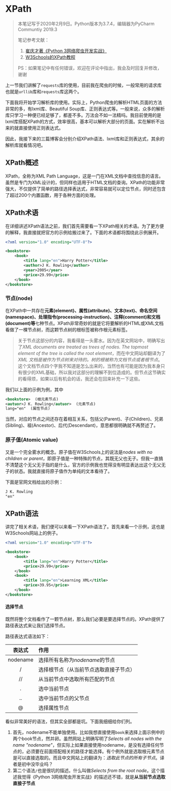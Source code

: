 # XPath

>本笔记写于2020年2月9日。Python版本为3.7.4，编辑器为PyCharm Communtiy 2019.3
>
>笔记参考文献：
>
>1. [崔庆才著《Python 3网络爬虫开发实战》](https://item.jd.com/12333540.html)
>2. [W3Schools的XPath教程](https://www.w3schools.com/xml/xpath_intro.asp)
>
>PS：如果笔记中有任何错误，欢迎在评论中指出，我会及时回复并修改，谢谢

上一节我们讲解了`requests`库的使用，目前我在爬虫的时候，一般常用的请求库也就是`urllib`库和`requests`库这两个。

下面我将开始学习解析库的使用。实际上，Python爬虫的解析HTML页面的方法非常的多，有lxml库、Beautiful Soup库、正则表达式等。一般来说，众多的解析库只学习一种便已经足够了，都差不多。万法会不如一法精吗。我目前使用的是lxml库搭配XPath的方式，效率很高，基本可以解析大部分的页面。实在解析不出来的就直接使用正则表达式。

因此，我接下来的三篇博客会分别介绍XPath语法、lxml库和正则表达式，其余的解析库就看情况吧。

## XPath概述

XPath，全称为XML Path Language，这是一门在XML文档中查找信息的语言。虽然是专门为XML设计的，但同样也适用于HTML文档的查询。XPath的功能非常强大，不仅提供了简单的路径选择表达式，非常容易就可以定位节点，同时还包含了超过200个内置函数，用于各种方面的处理。

## XPath术语

在详细讲述XPath语法之前，我们首先需要看一下XPath相关的术语。为了更方便的解释，我直接就把官方的示例给搬过来了。下面的术语都将围绕此示例展开。

```xml
<?xml version="1.0" encoding="UTF-8"?>

<bookstore>
	<book>
        <title lang="en">Harry Potter</title>
        <author>J K. Rowling</author>
        <year>2005</year>
        <price>29.99</price>
    </book>
</bookstore>
```

### 节点(node)

在XPath中一共存在**元素(element)、属性(attribute)、文本(text)、命名空间(namespace)、处理指令(processing-instruction)、注释(comment)和文档(document)等**七种节点。XPath非常奇妙的就是它将要解析的HTML或XML文档看做了一棵节点树，而这颗节点树的根标签被称作根元素标签。

> 关于节点这部分的内容，我看得是一头雾水。因为在英文网站中，明确写出了*XML documents are treated as trees of nodes. The topmost element of the tree is called the root element*，而在中文网站却翻译为了*XML 文档是被作为节点树来对待的。树的根被称为文档节点或者根节点*。这个文档节点四个字我不知道是怎么出来的，当然也有可能是因为我本身只有很少的XML基础，所以我对这部分的理解不到位造成的。但节点这节确实的看得烦，如果以后有机会的话，我还会在回来补充一下这些。

我们以上面的示例为例，其中

```xml
<bookstore>  (根元素节点)
<autuor>J K. Rowling</autuor>  (元素节点)
lang="en"  (属性节点)
```

当然，对应的节点之间还存在着相互关系，包括父(Parent)、子(Children)、兄弟(Sibling)、祖(Ancestor)、后代(Descendant)，意思都很明确就不再赘述了。

### 原子值(Atomic value)

又是一个完全雾水的概念。原子值在W3Schools上的说法是*nodes with no children or parent*，即原子值是一种特殊的节点，其既无父也无子。但我一直搞不清楚这个无父无子指的是什么，官方的示例我也觉得没有明显表达出这个无父无子的状态。我就直接将原子值作为单纯的文本看待了。

下面是官网文档给出的示例：

```xml
J K. Rowling
"en"
```

## XPath语法

讲完了相关术语，我们便可以来看一下XPath语法了。首先来看一个示例，这也是W3Schools网站上的例子。

```xml
<?xml version="1.0" encoding="UTF-8"?>

<bookstore>
    <book>
        <title lang="en">Harry Potter</title>
        <price>29.99</price>
    </book>
    <book>
        <title lang="en">Learning XML</title>
        <price>39.95</price>
    </book>
</bookstore>
```

#### 选择节点

既然将整个文档看作了一颗节点树，那么我们必要是要选择节点的。XPath提供了路径表达式来让我们选择节点。

路径表达式语法如下：

|  表达式  | 作用                                   |
| :------: | :------------------------------------- |
| nodename | 选择所有名称为*nodename*的节点         |
|    /     | 选择根节点（从当前节点选取直接子节点） |
|    //    | 从当前节点中选取所有匹配的节点         |
|    .     | 选中当前节点                           |
|    ..    | 选中当前节点的父节点                   |
|    @     | 选择属性节点                           |

看似非常美好的语法，但其实全部都是坑。下面我细细给你们列。

1. 首先，nodename不能单独使用。比如我想直接使用`book`来选择上面示例中的两个book节点，然并卵。虽然网站上明确写明了*Selects all nodes with the name "nodename"*，但实际上如果直接使用nodename，是没有选择任何节点的，必须要在前面搭配相关的路径才能选择。有个例外就是选取根元素节点是可以直接选取的。而且中文网站上的翻译为：*选取此节点的所有子节点*。译者是初中没毕业吗？
2. 第二个语法`/`也是很坑的描述。什么叫做*Selects from the root node*。这个描述我觉得《Python 3网络爬虫开发实战》的描述还不错，就是**从当前节点选取直接子节点**



